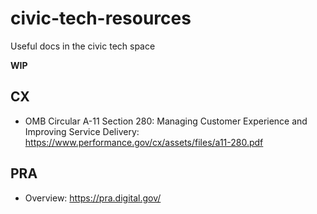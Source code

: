 # civic-tech-resources
Useful docs in the civic tech space

**WIP**

## CX

- OMB Circular A-11 Section 280: Managing Customer Experience and Improving Service Delivery: https://www.performance.gov/cx/assets/files/a11-280.pdf

## PRA

- Overview: https://pra.digital.gov/
